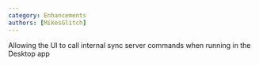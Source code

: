 ```yaml
---
category: Enhancements
authors: [MikesGlitch]
---
```


Allowing the UI to call internal sync server commands when running in the Desktop app
